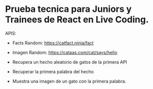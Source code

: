 # Prueba tecnica para Juniors y Trainees de React en Live Coding.

APIS:
- Facts Random: https://catfact.ninja/fact
- Imagen Random: https://cataas.com/cat/says/hello

- Recupera un hecho aleatorio de gatos de la primera API 
- Recuperar la primera palabra del hecho
- Muestra una imagen de un gato con la primera palabra.

